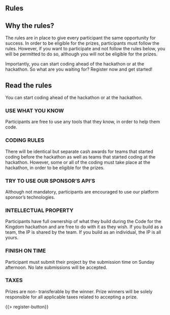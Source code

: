 ## <i class="icon fa-check-circle"></i> Rules

## Why the rules?

The rules are in place to give every participant the same opportunity for success. In order to be eligible for the prizes, participants must follow the rules. However, if you want to participate and not follow the rules below, you will be permitted to do so, although you will not be eligible for the prizes.

Importantly, you can start coding ahead of the hackathon or at the hackathon. So what are you waiting for? Register now and get started!

## Read the rules

You can start coding ahead of the hackathon or at the hackathon.

### USE WHAT YOU KNOW 
Participants are free to use any tools that they know, in order to help them code.
### CODING RULES 
There will be identical but separate cash awards for teams that started coding before the hackathon as well as teams that started coding at the hackathon. However, some or all of the coding must take place at the hackathon, in order to be eligible for the prizes.
### TRY TO USE OUR SPONSOR’S API’S 
Although not mandatory, participants are encouraged to use our platform sponsor’s technologies.
### INTELLECTUAL PROPERTY 
Participants have full ownership of what they build during the Code for the Kingdom hackathon and are free to do with it as they wish. If you build as a team, the IP is shared by the team. If you build as an individual, the IP is all yours.
### FINISH ON TIME 
Participant must submit their project by the submission time on Sunday afternoon. No late submissions will be accepted.
### TAXES 
Prizes are non- transferable by the winner. Prize winners will be solely responsible for all applicable taxes related to accepting a prize.

{{> register-button}}

